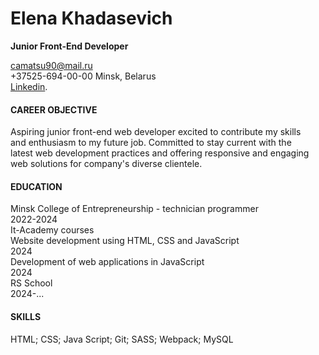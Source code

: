 

   # Elena Khadasevich
  **Junior Front-End Developer**
  
  camatsu90@mail.ru  
  +37525-694-00-00  Minsk, Belarus  
  [Linkedin](https://www.linkedin.com/in/%D0%B5%D0%BB%D0%B5%D0%BD%D0%B0-%D1%85%D0%B0%D0%B4%D0%B0%D1%81%D0%B5%D0%B2%D0%B8%D1%87-754913312/).

  #### CAREER OBJECTIVE
  Aspiring junior front-end web developer excited to contribute my skills  
  and enthusiasm to my future job. Committed to stay current with the  
  latest web development practices and offering responsive and engaging  
  web solutions for company's diverse clientele.

  #### EDUCATION  
Minsk College of Entrepreneurship - technician programmer  
2022-2024  
It-Academy courses  
Website development using HTML, CSS and JavaScript  
2024  
Development of web applications in JavaScript  
2024  
RS School  
2024-...  
#### SKILLS
HTML; CSS; Java Script; Git; SASS; Webpack; MySQL  
  
                                                                            
